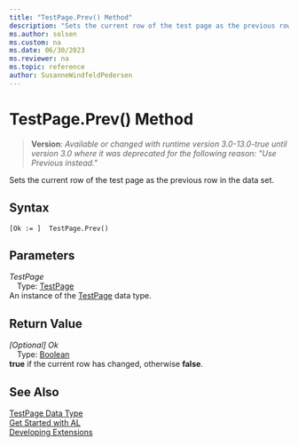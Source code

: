 ```yaml
---
title: "TestPage.Prev() Method"
description: "Sets the current row of the test page as the previous row in the data set."
ms.author: solsen
ms.custom: na
ms.date: 06/30/2023
ms.reviewer: na
ms.topic: reference
author: SusanneWindfeldPedersen
---
```

[//]: # (START>DO_NOT_EDIT)
[//]: # (IMPORTANT:Do not edit any of the content between here and the END>DO_NOT_EDIT.)
[//]: # (Any modifications should be made in the .xml files in the ModernDev repo.)
# TestPage.Prev() Method
> **Version**: _Available or changed with runtime version 3.0-13.0-true until version 3.0 where it was deprecated for the following reason: "Use Previous instead."_

Sets the current row of the test page as the previous row in the data set.


## Syntax
```AL
[Ok := ]  TestPage.Prev()
```
## Parameters
*TestPage*  
&emsp;Type: [TestPage](testpage-data-type.md)  
An instance of the [TestPage](testpage-data-type.md) data type.  

## Return Value
*[Optional] Ok*  
&emsp;Type: [Boolean](../boolean/boolean-data-type.md)  
**true** if the current row has changed, otherwise **false**.


[//]: # (IMPORTANT: END>DO_NOT_EDIT)
## See Also
[TestPage Data Type](testpage-data-type.md)  
[Get Started with AL](../../devenv-get-started.md)  
[Developing Extensions](../../devenv-dev-overview.md)